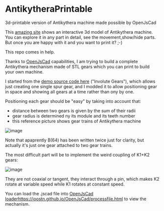 # AntikytheraPrintable
3d-printable version of Antikythera machine made possible by OpenJsCad


This [amazing site](https://satadorus.eu/x_ite/yaas_2_1/yaas_2_1.html) shows an interactive 3d model of Antikythera machine. You can explore it in any part in detail, see the movement,show/hide parts.
But once you are happy with it and you want to print it? ;-)

This repo comes in help.

Thanks to [OpenJsCad](https://github.com/jscad/OpenJSCAD.org) capabilities, I am  trying to build a complete Antikythera mechanism made of STL gears which you can print to build your own machine.

I started from the [demo source code here](https://joostn.github.io/OpenJsCad/) ("Involute Gears"), which allows just creating one single spur gear, and I modded it to allow positioning gear in space and showing all gears at a time rather than ony by one.

Positioning each gear should be "easy" by taking into account that:
- distance between two gears is given by the sum of  their radii
- gear radius is determined ny its module and its teeth number
- this reference picture shows gear trains of Antikythera machine

![image](https://github.com/jumpjack/AntikytheraPrintable/assets/1620953/dacf78d0-1afd-48a6-8955-5a9aa50cc64c)

Note that apaprently B(64) has been written twice just for clarity, but actually it's just one gear attached to two gear trains.

The most difficult part will be to implement the weird coupling of K1+K2 gears:

![image](https://github.com/jumpjack/AntikytheraPrintable/assets/1620953/bcc8736d-e01f-42e7-9214-6939f6de892e)

They are not coaxial or tangent, they interact through a pin, which makes K2 rotate at variable speed while K1 rotates at constant speed.

You can load the .jscad file into [OpenJsCad loader](https://joostn.github.io/OpenJsCad/processfile.html)https://joostn.github.io/OpenJsCad/processfile.html to view the mechanism.


